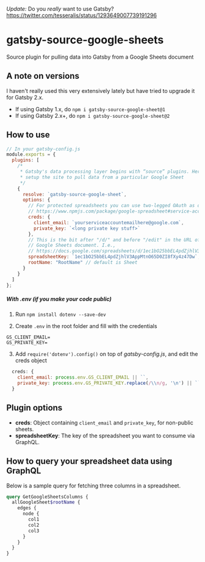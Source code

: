 *Update:* Do you _really_ want to use Gatsby? https://twitter.com/tesseralis/status/1293649007739191296

# gatsby-source-google-sheets

Source plugin for pulling data into Gatsby from a Google Sheets document

## A note on versions

I haven't really used this very extensively lately but have tried to upgrade it
for Gatsby 2.x.

* If using Gatsby 1.x, do `npm i gatsby-source-google-sheet@1`
* If using Gatsby 2.x+, do `npm i gatsby-source-google-sheet@2`

## How to use

```javascript
// In your gatsby-config.js
module.exports = {
  plugins: [
    /*
     * Gatsby's data processing layer begins with “source” plugins. Here we
     * setup the site to pull data from a particular Google Sheet
     */
    {
      resolve: `gatsby-source-google-sheet`,
      options: {
        // For protected spreadsheets you can use two-legged OAuth as described here:
        // https://www.npmjs.com/package/google-spreadsheet#service-account-recommended-method
        creds: {
          client_email: `yourserviceaccountemailhere@google.com`,
          private_key: `<long private key stuff>`
        },
        // This is the bit after "/d/" and before "/edit" in the URL of a
        // Google Sheets document. I.e.,
        // https://docs.google.com/spreadsheets/d/1ec1bO25bbEL4pdZjhlV3AppMtnO65D0ZI8fXy4z47Dw/edit#gid=0
        spreadsheetKey: `1ec1bO25bbEL4pdZjhlV3AppMtnO65D0ZI8fXy4z47Dw`,
        rootName: "RootName" // default is Sheet
      }
    }
  ]
};
```

##### With .env (if you make your code public)

1. Run `npm install dotenv --save-dev`

2. Create `.env` in the root folder and fill with the credentials

```
GS_CLIENT_EMAIL=
GS_PRIVATE_KEY=
```

3. Add `require('dotenv').config()` on top of _gatsby-config.js_, and edit the creds object

```javascript
  creds: {
    client_email: process.env.GS_CLIENT_EMAIL || ``,
    private_key: process.env.GS_PRIVATE_KEY.replace(/\\n/g, '\n') || ``
  }
```

## Plugin options

* **creds**: Object containing `client_email` and `private_key`, for non-public sheets.
* **spreadsheetKey**: The key of the spreadsheet you want to consume via GraphQL.

## How to query your spreadsheet data using GraphQL

Below is a sample query for fetching three columns in a spreadsheet.

```graphql
query GetGoogleSheetsColumns {
  allGoogleSheet$rootName {
    edges {
      node {
        col1
        col2
        col3
      }
    }
  }
}
```
